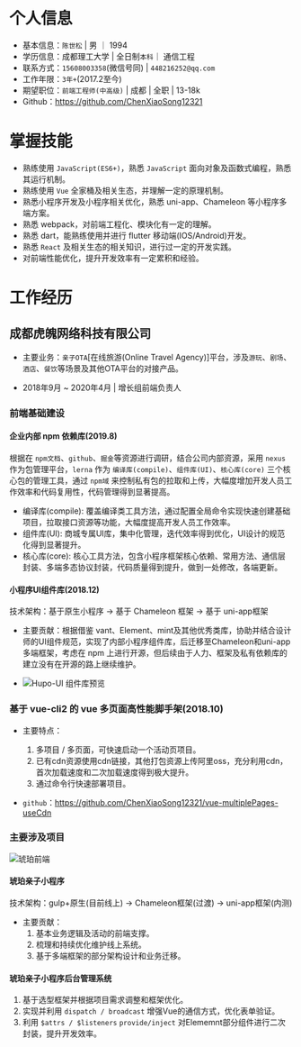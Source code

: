 
# 个人信息

- 基本信息：`陈世松` | 男 ｜ 1994
- 学历信息：成都理工大学 | 全日制`本科`｜ 通信工程
- 联系方式：`15608003358`(微信号同) | `448216252@qq.com`
- 工作年限：`3年+`(2017.2至今)
- 期望职位：`前端工程师(中高级)` | 成都 | 全职 | 13-18k
- Github：<https://github.com/ChenXiaoSong12321>

# 掌握技能

- 熟练使用 `JavaScript(ES6+)`，熟悉 `JavaScript` 面向对象及函数式编程，熟悉其运行机制。
- 熟练使用 `Vue` 全家桶及相关生态，并理解一定的原理机制。
- 熟悉小程序开发及小程序相关优化，熟悉 uni-app、Chameleon 等小程序多端方案。
- 熟悉 webpack，对前端工程化、模块化有一定的理解。
- 熟悉 dart，能熟练使用并进行 flutter 移动端(IOS/Android)开发。
- 熟悉 `React` 及相关生态的相关知识，进行过一定的开发实践。
- 对前端性能优化，提升开发效率有一定累积和经验。

# 工作经历

## 成都虎魄网络科技有限公司

- 主要业务：`亲子OTA`[在线旅游(Online Travel Agency)]平台，涉及`游玩`、`剧场`、`酒店`、`餐饮`等场景及其他OTA平台的对接产品。

- 2018年9月 ~ 2020年4月 | 增长组前端负责人

### 前端基础建设

#### 企业内部 npm 依赖库(2019.8)

<!-- - 问题：随着业务项目的推进，前端项目数量越来越多，通用性代码大多通过复制粘贴的形式，代码变得`繁杂臃肿`且`不易维护`，需找到合适的代码管理方式。
- 任务：建立企业内部私有npm依赖库
- 分析：根据目前的困境，将需要重复利用和管理的代码分成三类，`编译库`(帮助开发者提升效率)，`组件库`(C端所需公用类组件)，以及`核心库`(小程序项目核心方法)。
- 结果：根据在 `npm文档`、`github`、`掘金`等资源进行调研，结合公司内部资源，采用 `nexus` 作为包管理平台，`lerna` 作为 `编译库(compile)`、`组件库(UI)`、`核心库(core)` 三个核心包的管理工具，通过 `npm域` 来控制私有包的拉取和上传，大幅度增加开发人员工作效率和代码复用性，代码管理得到显著提高。 -->
根据在 `npm文档`、`github`、`掘金`等资源进行调研，结合公司内部资源，采用 `nexus` 作为包管理平台，`lerna` 作为 `编译库(compile)`、`组件库(UI)`、`核心库(core)` 三个核心包的管理工具，通过 `npm域` 来控制私有包的拉取和上传，大幅度增加开发人员工作效率和代码复用性，代码管理得到显著提高。

- 编译库(compile): 覆盖编译类工具方法，通过配置全局命令实现快速创建基础项目，拉取接口资源等功能，大幅度提高开发人员工作效率。
- 组件库(UI): 商城专属UI库，集中化管理，迭代效率得到优化，UI设计的规范化得到显著提升。
- 核心库(core): 核心工具方法，包含小程序框架核心依赖、常用方法、通信层封装、多端多态协议封装，代码质量得到提升，做到一处修改，各端更新。

#### 小程序UI组件库(2018.12)

技术架构：基于原生小程序 -> 基于 Chameleon 框架 -> 基于 uni-app框架

- 主要贡献：根据借鉴 vant、Element、mint及其他优秀类库，协助并结合设计师的UI组件规范，实现了内部小程序组件库，后迁移至Chameleon和uni-app多端框架，考虑在 npm 上进行开源，但后续由于人力、框架及私有依赖库的建立没有在开源的路上继续维护。

- ![Hupo-UI 组件库预览](https://mall-admin.hupovip.cn/hp-mall-admin/v1/comm/resource/view?token=850e62043c4e4d4795a31f35b834e490&path=/resource/images/banner/170132_eaa721f7-03eb-4740-a42c-6345ee69bde7.JPG)

### 基于 vue-cli2 的 vue 多页面高性能脚手架(2018.10)

- 主要特点：
  1. 多项目 / 多页面，可快速启动一个活动页项目。
  2. 已有cdn资源使用cdn链接，其他打包资源上传阿里oss，充分利用cdn，首次加载速度和二次加载速度得到极大提升。
  3. 通过命令行快速部署项目。

- `github`：<https://github.com/ChenXiaoSong12321/vue-multiplePages-useCdn>

### 主要涉及项目

![琥珀前端](https://mall-admin.hupovip.cn/hp-mall-admin/v1/comm/resource/view?token=850e62043c4e4d4795a31f35b834e490&path=/resource/images/businessmen/214215_9360ff71-02d5-404a-b892-f8ae47f503e8.JPG)

#### 琥珀亲子小程序

技术架构：gulp+原生(目前线上) -> Chameleon框架(过渡) -> uni-app框架(内测)

- 主要贡献：
  1. 基本业务逻辑及活动的前端支撑。
  2. 梳理和持续优化维护线上系统。
  3. 基于多端框架的部分架构设计和业务迁移。

#### 琥珀亲子小程序后台管理系统

1. 基于选型框架并根据项目需求调整和框架优化。
2. 实现并利用 `dispatch / broadcast` 增强Vue的通信方式，优化表单验证。
3. 利用 `$attrs / $listeners` `provide/inject` 对Elememnt部分组件进行二次封装，提升开发效率。

